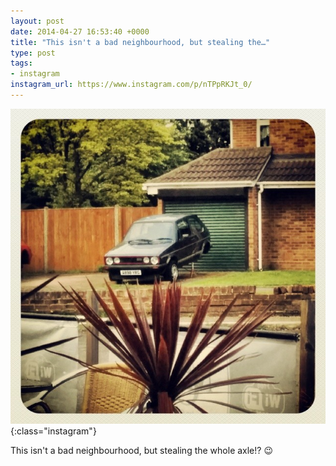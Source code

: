 ```yaml
---
layout: post
date: 2014-04-27 16:53:40 +0000
title: "This isn't a bad neighbourhood, but stealing the…"
type: post
tags:
- instagram
instagram_url: https://www.instagram.com/p/nTPpRKJt_0/
---
```


![Instagram - nTPpRKJt_0](/img/nTPpRKJt_0.jpg){:class="instagram"}

This isn't a bad neighbourhood, but stealing the whole axle!? 😉
